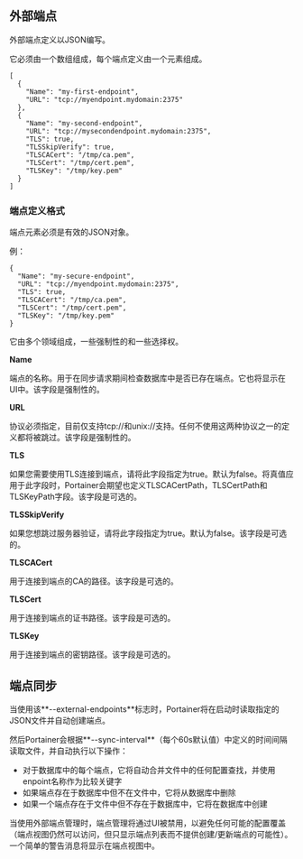 ## 外部端点 ##

外部端点定义以JSON编写。

它必须由一个数组组成，每个端点定义由一个元素组成。

	[
	  {
	    "Name": "my-first-endpoint",
	    "URL": "tcp://myendpoint.mydomain:2375"
	  },
	  {
	    "Name": "my-second-endpoint",
	    "URL": "tcp://mysecondendpoint.mydomain:2375",
	    "TLS": true,
	    "TLSSkipVerify": true,
	    "TLSCACert": "/tmp/ca.pem",
	    "TLSCert": "/tmp/cert.pem",
	    "TLSKey": "/tmp/key.pem"
	  }
	]


### 端点定义格式 ###

端点元素必须是有效的JSON对象。

例：

	{
	  "Name": "my-secure-endpoint",
	  "URL": "tcp://myendpoint.mydomain:2375",
	  "TLS": true,
	  "TLSCACert": "/tmp/ca.pem",
	  "TLSCert": "/tmp/cert.pem",
	  "TLSKey": "/tmp/key.pem"
	}


它由多个领域组成，一些强制性的和一些选择权。

**Name**

端点的名称。用于在同步请求期间检查数据库中是否已存在端点。它也将显示在UI中。该字段是强制性的。

**URL**

协议必须指定，目前仅支持tcp://和unix://支持。任何不使用这两种协议之一的定义都将被跳过。该字段是强制性的。

**TLS**

如果您需要使用TLS连接到端点，请将此字段指定为true。默认为false。将真值应用于此字段时，Portainer会期望也定义TLSCACertPath，TLSCertPath和TLSKeyPath字段。该字段是可选的。

**TLSSkipVerify**

如果您想跳过服务器验证，请将此字段指定为true。默认为false。该字段是可选的。

**TLSCACert**

用于连接到端点的CA的路径。该字段是可选的。

**TLSCert**

用于连接到端点的证书路径。该字段是可选的。

**TLSKey**

用于连接到端点的密钥路径。该字段是可选的。

## 端点同步 ##


当使用该**--external-endpoints**标志时，Portainer将在启动时读取指定的JSON文件并自动创建端点。

然后Portainer会根据**--sync-interval**（每个60s默认值）中定义的时间间隔读取文件，并自动执行以下操作：

- 对于数据库中的每个端点，它将自动合并文件中的任何配置查找，并使用enpoint名称作为比较关键字
- 如果端点存在于数据库中但不在文件中，它将从数据库中删除
- 如果一个端点存在于文件中但不存在于数据库中，它将在数据库中创建


当使用外部端点管理时，端点管理将通过UI被禁用，以避免任何可能的配置覆盖（端点视图仍然可以访问，但只显示端点列表而不提供创建/更新端点的可能性）。一个简单的警告消息将显示在端点视图中。